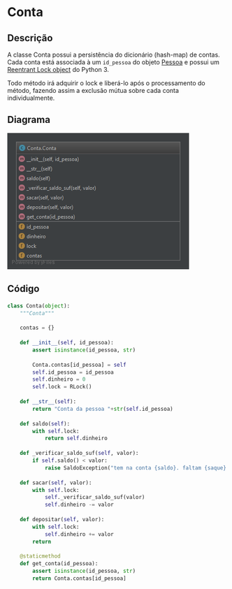 # Conta

## Descrição

A classe Conta possui a persistência do dicionário \(hash-map\) de contas. Cada conta está associada à um `id_pessoa` do objeto [Pessoa](/doc/implementacao/pessoa.md) e possui um [Reentrant Lock object](https://docs.python.org/3/library/threading.html#threading.RLock) do Python 3.

Todo método irá adquirir o lock e liberá-lo após o processamento do método, fazendo assim a exclusão mútua sobre cada conta individualmente.

## Diagrama

![](/doc/img/conta.png)

## Código

```py
class Conta(object):
    """Conta"""

    contas = {}

    def __init__(self, id_pessoa):
        assert isinstance(id_pessoa, str)

        Conta.contas[id_pessoa] = self
        self.id_pessoa = id_pessoa
        self.dinheiro = 0
        self.lock = RLock()

    def __str__(self):
        return "Conta da pessoa "+str(self.id_pessoa)

    def saldo(self):
        with self.lock:
            return self.dinheiro

    def _verificar_saldo_suf(self, valor):
        if self.saldo() < valor:
            raise SaldoException("tem na conta {saldo}. faltam {saque} para sacar {valor}".format(saldo=self.saldo(), saque=valor-self.saldo(), valor=valor))

    def sacar(self, valor):
        with self.lock:
            self._verificar_saldo_suf(valor)
            self.dinheiro -= valor

    def depositar(self, valor):
        with self.lock:
            self.dinheiro += valor
        return

    @staticmethod
    def get_conta(id_pessoa):
        assert isinstance(id_pessoa, str)
        return Conta.contas[id_pessoa]
```



